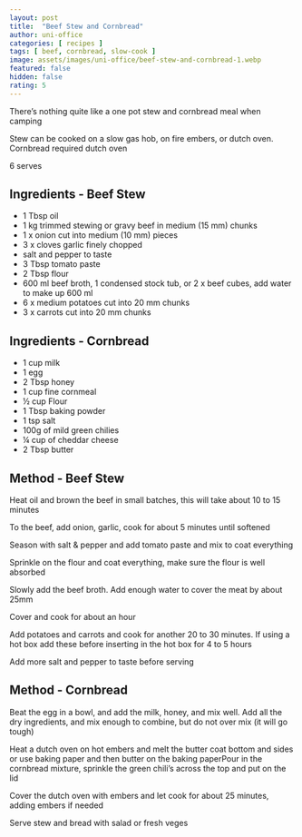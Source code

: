 ```yaml
---
layout: post
title:  "Beef Stew and Cornbread"
author: uni-office
categories: [ recipes ]
tags: [ beef, cornbread, slow-cook ]
image: assets/images/uni-office/beef-stew-and-cornbread-1.webp
featured: false
hidden: false
rating: 5
---
```


There’s nothing quite like a one pot stew and cornbread meal when camping

Stew can be cooked on a slow gas hob, on fire embers, or dutch oven. Cornbread required dutch oven

6 serves

## Ingredients - Beef Stew

* 1 Tbsp oil
* 1 kg trimmed stewing or gravy beef in medium (15 mm) chunks
* 1 x onion cut into medium (10 mm) pieces
* 3 x cloves garlic finely chopped
* salt and pepper to taste
* 3 Tbsp tomato paste
* 2 Tbsp flour
* 600 ml beef broth, 1 condensed stock tub, or 2 x beef cubes, add water to make up 600 ml
* 6 x medium potatoes cut into 20 mm chunks
* 3 x carrots cut into 20 mm chunks

## Ingredients - Cornbread

* 1 cup milk
* 1 egg
* 2 Tbsp honey
* 1 cup fine cornmeal
* ½ cup Flour
* 1 Tbsp baking powder
* 1 tsp salt
* 100g of mild green chilies
* ¼ cup of cheddar cheese
* 2 Tbsp butter

## Method - Beef Stew

Heat oil and brown the beef in small batches, this will take about 10 to 15 minutes

To the beef, add onion, garlic, cook for about 5 minutes until softened

Season with salt & pepper and add tomato paste and mix to coat everything 

Sprinkle on the flour and coat everything, make sure the flour is well absorbed 

Slowly add the beef broth.  Add enough water to cover the meat by about 25mm

Cover and cook for about an hour

Add potatoes and carrots and cook for another 20 to 30 minutes. If using a hot box add these before inserting in the hot box for 4 to 5 hours

Add more salt and pepper to taste before serving

## Method - Cornbread

Beat the egg in a bowl, and add the milk, honey, and mix well. Add all the dry ingredients, and mix enough to combine, but do not over mix (it will go tough)

Heat a dutch oven on hot embers and melt the butter coat bottom and sides or use baking paper and then butter on the baking paperPour in the cornbread mixture, sprinkle the green chili’s across the top and put on the lid

Cover the dutch oven with embers and let cook for about 25 minutes, adding embers if needed

Serve stew and bread with salad or fresh veges
